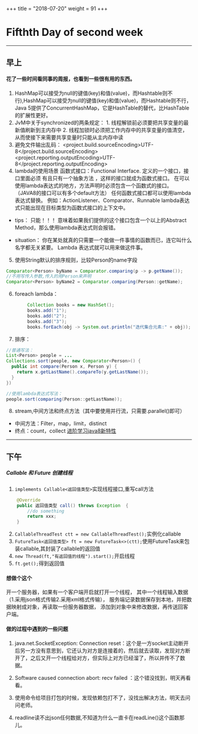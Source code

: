 +++
title = "2018-07-20"
weight = 91
+++

Fifthth Day of second week
=

---

## 早上

#### 花了一些时间看同事的周报，也看到一些很有用的东西。
1. HashMap可以接受为null的键值(key)和值(value)，而Hashtable则不行),HashMap可以接受为null的键值(key)和值(value)，而Hashtable则不行，Java 5提供了ConcurrentHashMap，它是HashTable的替代，比HashTable的扩展性更好。
2. JvM中关于synchronized的两条规定： 1. 线程解锁前必须要把共享变量的最新值刷新到主内存中 2. 线程加锁时必须把工作内存中的共享变量的值清空，从而使接下来需要共享变量时只能从主内存中读
3. 避免文件输出乱码： 
   <properties>
        <project.build.sourceEncoding>UTF-8</project.build.sourceEncoding>
        <project.reporting.outputEncoding>UTF-8</project.reporting.outputEncoding>
    </properties>
4. lambda的使用场景
函数式接口：Functional Interface. 
定义的一个接口，接口里面必须 有且只有一个抽象方法 ，这样的接口就成为函数式接口。 
在可以使用lambda表达式的地方，方法声明时必须包含一个函数式的接口。 
（JAVA8的接口可以有多个default方法）
任何函数式接口都可以使用lambda表达式替换。 
例如：ActionListener、Comparator、Runnable
lambda表达式只能出现在目标类型为函数式接口的上下文中。

* tips： 
只能！！！ 意味着如果我们提供的这个接口包含一个以上的Abstract Method，那么使用lambda表达式则会报错。

* situation： 
你在某处就真的只需要一个能做一件事情的函数而已，连它叫什么名字都无关紧要。 
Lambda 表达式就可以用来做这件事。

5. 使用String默认的排序规则，比较Person的name字段
```java
Comparator<Person> byName = Comparator.comparing(p -> p.getName());
//不用写传入参数,传入的用Person来声明
Comparator<Person> byName2 = Comparator.comparing(Person::getName);
```
6. foreach lambda：
```java
        Collection books = new HashSet();
        books.add("1");
        books.add("2");
        books.add("3");
        books.forEach(obj -> System.out.println("迭代集合元素:" + obj));
```

7. 排序：
```java
//普通写法：
List<Person> people = ...
Collections.sort(people, new Comparator<Person>() {
  public int compare(Person x, Person y) {
    return x.getLastName().compareTo(y.getLastName());
  }
})

//使用lambda表达式写法：
people.sort(comparing(Person::getLastName));
```

8. stream,中间方法和终点方法（其中要使用并行流，只需要.parallel()即可）
* 中间方法：Filter，map，limit，distinct
* 终点：count，collect
[进阶学习java8新特性](http://zh.lucida.me/blog/java-8-lambdas-insideout-language-features/)

---

## 下午

##### Callable 和 Future 创建线程
1. `implements Callable<返回值类型>`实现线程接口,重写call方法
```java
    @Override  
    public 返回值类型 call() throws Exception  {
        //do something
        return xxx;
    }
```
2. `CallableThreadTest ctt = new CallableThreadTest();`实例化callable
3. `FutureTask<返回值类型> ft = new FutureTask<>(ctt);`使用FutureTask来包装callable,其封装了callable的返回值
4. `new Thread(ft,"有返回值的线程").start();`开启线程
5. `ft.get();`得到返回值

#### 想做个这个
 开一个服务器，如果有一个客户端开启就打开一个线程，
其中一个线程输入数据（1.采用json格式传输2.采用xml格式传输），
服务端记录数据保存到本地，并把数据映射成对象，再读取一份服务器数据，
添加到对象中来修改数据，再传送回客户端。

#### 做的过程中遇到的一些问题
1. java.net.SocketException: Connection reset：这个是一方socket主动断开后另一方没有意思到，它还认为对方是连接着的，然后就去读取，发现对方断开了，之后又开一个线程给对方，但实际上对方已经溜了，所以并传不了数据。

2. Software caused connection abort: recv failed ：这个错没找到，明天再看看。

3. 使用命令给项目打包的时候，发现依赖包打不了，没找出解决方法，明天去问问老师。


4. readline读不出json任何数据,不知道为什么一直卡在readLine()这个函数那儿。
```